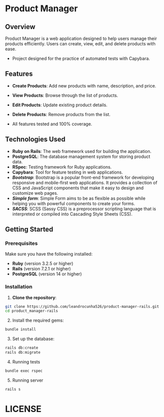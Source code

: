 # Product Manager

## Overview

Product Manager is a web application designed to help users manage their products efficiently. Users can create, view, edit, and delete products with ease.

- Project designed for the practice of automated tests with Capybara.

## Features

- **Create Products**: Add new products with name, description, and price.
- **View Products**: Browse through the list of products.
- **Edit Products**: Update existing product details.
- **Delete Products**: Remove products from the list.

- All features tested and 100% coverage.

## Technologies Used

- **Ruby on Rails**: The web framework used for building the application.
- **PostgreSQL**: The database management system for storing product data.
- **RSpec**: Testing framework for Ruby applications.
- **Capybara**: Tool for feature testing in web applications.
- ***Bootstrap***:  Bootstrap is a popular front-end framework for developing responsive and mobile-first web applications. It provides a collection of CSS and JavaScript components that make it easy to design and customize web pages.
- ***Simple form***: Simple Form aims to be as flexible as possible while helping you with powerful components to create your forms.
- ***SACSS***: SCSS (Sassy CSS) is a preprocessor scripting language that is interpreted or compiled into Cascading Style Sheets (CSS).

## Getting Started

### Prerequisites

Make sure you have the following installed:

- **Ruby** (version 3.2.5 or higher)
- **Rails** (version 7.2.1 or higher)
- **PostgreSQL** (version 14 or higher)

### Installation

1. **Clone the repository**:

```bash
git clone https://github.com/leandrocunha526/product-manager-rails.git
cd product_manager-rails
```

2. Install the required gems:

```bash
bundle install
```

3. Set up the database:

```bash
rails db:create
rails db:migrate
```

4. Running tests

```bash
bundle exec rspec
```

5. Running server

```bash
rails s
```

# LICENSE

